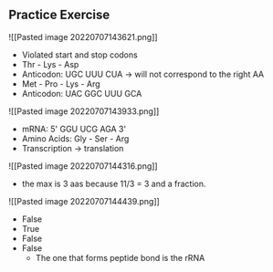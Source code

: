 ## Practice Exercise
![[Pasted image 20220707143621.png]]
- Violated start and stop codons
- Thr - Lys - Asp
- Anticodon: UGC UUU CUA -> will not correspond to the right AA
- Met - Pro - Lys - Arg
- Anticodon: UAC GGC UUU GCA

![[Pasted image 20220707143933.png]]
- mRNA: 5' GGU UCG AGA 3'
- Amino Acids: Gly - Ser - Arg
- Transcription -> translation

![[Pasted image 20220707144316.png]]
- the max is 3 aas because 11/3 = 3 and a fraction. 

![[Pasted image 20220707144439.png]]
- False
- True
- False
- False
	- The one that forms peptide bond is the rRNA 
